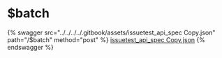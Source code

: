 # $batch

{% swagger src="../../../../.gitbook/assets/issuetest_api_spec   Copy.json" path="/$batch" method="post" %}
[issuetest_api_spec   Copy.json](<../../../../.gitbook/assets/issuetest_api_spec   Copy.json>)
{% endswagger %}
